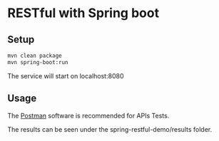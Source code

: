 # RESTful with Spring boot

## Setup

```bash
mvn clean package
mvn spring-boot:run
```

The service will start on localhost:8080

## Usage

The [Postman](https://www.postman.com/downloads/)  software is recommended for APIs Tests.

The results can be seen under the spring-restful-demo/results folder.

